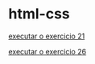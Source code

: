 # html-css
 
 <a href="https://petrus-heinrich.github.io/html-css/ex21resolvido/desafio.html"> executar o exercicio 21 </a>

 <a href="https://petrus-heinrich.github.io/html-css/ex26/mq002/index.html"> executar o exercicio 26 </a>

 
